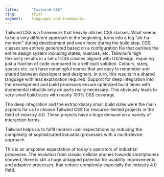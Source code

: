 ```yaml
---
title:      "Tailwind CSS"
ring:       trial
segment:    languages-and-frameworks
---
```


Tailwind CSS is a framework that heavily utilizes CSS classes.
What seems to be a very different approach in the beginning, turns into a big "ah-ha-moment" during development and even more during the build step.
CSS classes are entirely generated based on a configuration file that outlines the entire design system including states, nuances, etc.
Tailwind's high flexibility results in a set of CSS classes aligned with UX/design, requiring just a fraction of code compared to a self-built solution.
Colours, sizes, spaces etc. can have meaningful names that are easy to remember and shared between developers and designers.
In turn, this results in a shared language with less explanation required.
Support for deep integration into the development and build processes ensure optimized build times with incremental rebuilds only on parts really necessary.
This obviously leads to very small build sizes with nearly 100% CSS coverage.

The deep integration and the extraordinary small build sizes were the main aspects for us to choose Tailwind CSS for resource-limited projects in the field of industry 4.0.
These projects have a huge demand on a variety of interaction forms.

Tailwind helps us to fulfil modern user expectations by reducing the complexity of sophisticated industrial processes with a multi-device approach.

This is an unspoken expectation of today's operators of industrial processes.
The evolution from classic cellular phones towards smartphones showed, there is still a huge untapped potential for usability improvements and adaptive processes, that reduce complexity especially the industry 4.0 field.

